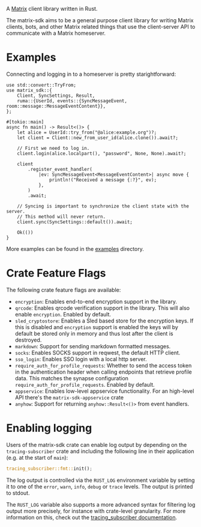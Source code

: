 A [Matrix](https://matrix.org/) client library written in Rust.

The matrix-sdk aims to be a general purpose client library for writing Matrix
clients, bots, and other Matrix related things that use the client-server API to
communicate with a Matrix homeserver.

# Examples
Connecting and logging in to a homeserver is pretty starightforward:

```rust,no_run
use std::convert::TryFrom;
use matrix_sdk::{
    Client, SyncSettings, Result,
    ruma::{UserId, events::{SyncMessageEvent, room::message::MessageEventContent}},
};

#[tokio::main]
async fn main() -> Result<()> {
    let alice = UserId::try_from("@alice:example.org")?;
    let client = Client::new_from_user_id(alice.clone()).await?;

    // First we need to log in.
    client.login(alice.localpart(), "password", None, None).await?;

    client
        .register_event_handler(
            |ev: SyncMessageEvent<MessageEventContent>| async move {
                println!("Received a message {:?}", ev);
            },
        )
        .await;

    // Syncing is important to synchronize the client state with the server.
    // This method will never return.
    client.sync(SyncSettings::default()).await;

    Ok(())
}
```

More examples can be found in the [examples] directory.

# Crate Feature Flags

The following crate feature flags are available:

* `encryption`: Enables end-to-end encryption support in the library.
* `qrcode`: Enables qrcode verification support in the library. This will also
  enable `encryption`. Enabled by default.
* `sled_cryptostore`: Enables a Sled based store for the encryption keys. If
  this is disabled and `encryption` support is enabled the keys will by
  default be stored only in memory and thus lost after the client is
  destroyed.
* `markdown`: Support for sending markdown formatted messages.
* `socks`: Enables SOCKS support in reqwest, the default HTTP client.
* `sso_login`: Enables SSO login with a local http server.
* `require_auth_for_profile_requests`: Whether to send the access token in
  the authentication header when calling endpoints that retrieve profile
  data. This matches the synapse configuration
  `require_auth_for_profile_requests`. Enabled by default.
* `appservice`: Enables low-level appservice functionality. For an
  high-level API there's the `matrix-sdk-appservice` crate
* `anyhow`: Support for returning `anyhow::Result<()>` from event handlers.

# Enabling logging

Users of the matrix-sdk crate can enable log output by depending on the
`tracing-subscriber` crate and including the following line in their
application (e.g. at the start of `main`):

```rust
tracing_subscriber::fmt::init();
```

The log output is controlled via the `RUST_LOG` environment variable by
setting it to one of the `error`, `warn`, `info`, `debug` or `trace` levels.
The output is printed to stdout.

The `RUST_LOG` variable also supports a more advanced syntax for filtering
log output more precisely, for instance with crate-level granularity. For
more information on this, check out the [tracing_subscriber documentation].

[examples]: https://github.com/matrix-org/matrix-rust-sdk/tree/master/matrix_sdk/examples
[tracing_subscriber documentation]: https://tracing.rs/tracing_subscriber/filter/struct.envfilter
